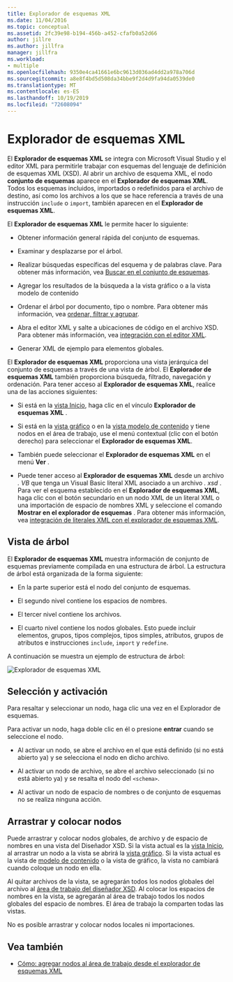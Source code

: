 ```yaml
---
title: Explorador de esquemas XML
ms.date: 11/04/2016
ms.topic: conceptual
ms.assetid: 2fc39e98-b194-456b-a452-cfafb0a52d66
author: jillre
ms.author: jillfra
manager: jillfra
ms.workload:
- multiple
ms.openlocfilehash: 9350e4ca41661e6bc9613d036ad4dd2a978a706d
ms.sourcegitcommit: a8e8f4bd5d508da34bbe9f2d4d9fa94da0539de0
ms.translationtype: MT
ms.contentlocale: es-ES
ms.lasthandoff: 10/19/2019
ms.locfileid: "72608094"
---
```

# <a name="xml-schema-explorer"></a>Explorador de esquemas XML

El **Explorador de esquemas XML** se integra con Microsoft Visual Studio y el editor XML para permitirle trabajar con esquemas del lenguaje de definición de esquemas XML (XSD). Al abrir un archivo de esquema XML, el nodo **conjunto de esquemas** aparece en el **Explorador de esquemas XML**. Todos los esquemas incluidos, importados o redefinidos para el archivo de destino, así como los archivos a los que se hace referencia a través de una instrucción `include` o `import`, también aparecen en el **Explorador de esquemas XML**.

El **Explorador de esquemas XML** le permite hacer lo siguiente:

- Obtener información general rápida del conjunto de esquemas.

- Examinar y desplazarse por el árbol.

- Realizar búsquedas específicas del esquema y de palabras clave. Para obtener más información, vea [Buscar en el conjunto de esquemas](../xml-tools/searching-the-schema-set.md).

- Agregar los resultados de la búsqueda a la vista gráfico o a la vista modelo de contenido

- Ordenar el árbol por documento, tipo o nombre. Para obtener más información, vea [ordenar, filtrar y agrupar](../xml-tools/sorting-filtering-and-grouping-xml-schema-explorer.md).

- Abra el editor XML y salte a ubicaciones de código en el archivo XSD. Para obtener más información, vea [integración con el editor XML](../xml-tools/integration-with-xml-editor.md).

- Generar XML de ejemplo para elementos globales.

El **Explorador de esquemas XML** proporciona una vista jerárquica del conjunto de esquemas a través de una vista de árbol. El **Explorador de esquemas XML** también proporciona búsqueda, filtrado, navegación y ordenación. Para tener acceso al **Explorador de esquemas XML**, realice una de las acciones siguientes:

- Si está en la [vista Inicio](../xml-tools/start-view.md), haga clic en el vínculo **Explorador de esquemas XML** .

- Si está en la [vista gráfico](../xml-tools/graph-view.md) o en la [vista modelo de contenido](../xml-tools/content-model-view.md) y tiene nodos en el área de trabajo, use el menú contextual (clic con el botón derecho) para seleccionar el **Explorador de esquemas XML**.

- También puede seleccionar el **Explorador de esquemas XML** en el menú **Ver** .

- Puede tener acceso al **Explorador de esquemas XML** desde un archivo *. VB* que tenga un Visual Basic literal XML asociado a un archivo *. xsd* . Para ver el esquema establecido en el **Explorador de esquemas XML**, haga clic con el botón secundario en un nodo XML de un literal XML o una importación de espacio de nombres XML y seleccione el comando **Mostrar en el explorador de esquemas** . Para obtener más información, vea [integración de literales XML con el explorador de esquemas XML](../xml-tools/integration-of-xml-literals-with-xml-schema-explorer.md).

## <a name="tree-view"></a>Vista de árbol
El **Explorador de esquemas XML** muestra información de conjunto de esquemas previamente compilada en una estructura de árbol. La estructura de árbol está organizada de la forma siguiente:

- En la parte superior está el nodo del conjunto de esquemas.

- El segundo nivel contiene los espacios de nombres.

- El tercer nivel contiene los archivos.

- El cuarto nivel contiene los nodos globales. Esto puede incluir elementos, grupos, tipos complejos, tipos simples, atributos, grupos de atributos e instrucciones `include`, `import` y `redefine`.

A continuación se muestra un ejemplo de estructura de árbol:

![Explorador de esquemas XML](../xml-tools/media/xmlschemaexplorer.gif)

## <a name="selection-and-activation"></a>Selección y activación
Para resaltar y seleccionar un nodo, haga clic una vez en el Explorador de esquemas.

Para activar un nodo, haga doble clic en él o presione **entrar** cuando se seleccione el nodo.

- Al activar un nodo, se abre el archivo en el que está definido (si no está abierto ya) y se selecciona el nodo en dicho archivo.

- Al activar un nodo de archivo, se abre el archivo seleccionado (si no está abierto ya) y se resalta el nodo del `<schema>`.

- Al activar un nodo de espacio de nombres o de conjunto de esquemas no se realiza ninguna acción.

## <a name="drag-and-drop-nodes"></a>Arrastrar y colocar nodos
Puede arrastrar y colocar nodos globales, de archivo y de espacio de nombres en una vista del Diseñador XSD. Si la vista actual es la [vista Inicio](../xml-tools/start-view.md), al arrastrar un nodo a la vista se abrirá la [vista gráfico](../xml-tools/graph-view.md). Si la vista actual es la vista de [modelo de contenido](../xml-tools/content-model-view.md) o la vista de gráfico, la vista no cambiará cuando coloque un nodo en ella.

Al quitar archivos de la vista, se agregarán todos los nodos globales del archivo al [área de trabajo del diseñador XSD](../xml-tools/xml-schema-designer-workspace.md). Al colocar los espacios de nombres en la vista, se agregarán al área de trabajo todos los nodos globales del espacio de nombres. El área de trabajo la comparten todas las vistas.

 No es posible arrastrar y colocar nodos locales ni importaciones.

## <a name="see-also"></a>Vea también

- [Cómo: agregar nodos al área de trabajo desde el explorador de esquemas XML](../xml-tools/how-to-add-nodes-to-the-workspace-from-the-xml-schema-explorer.md)